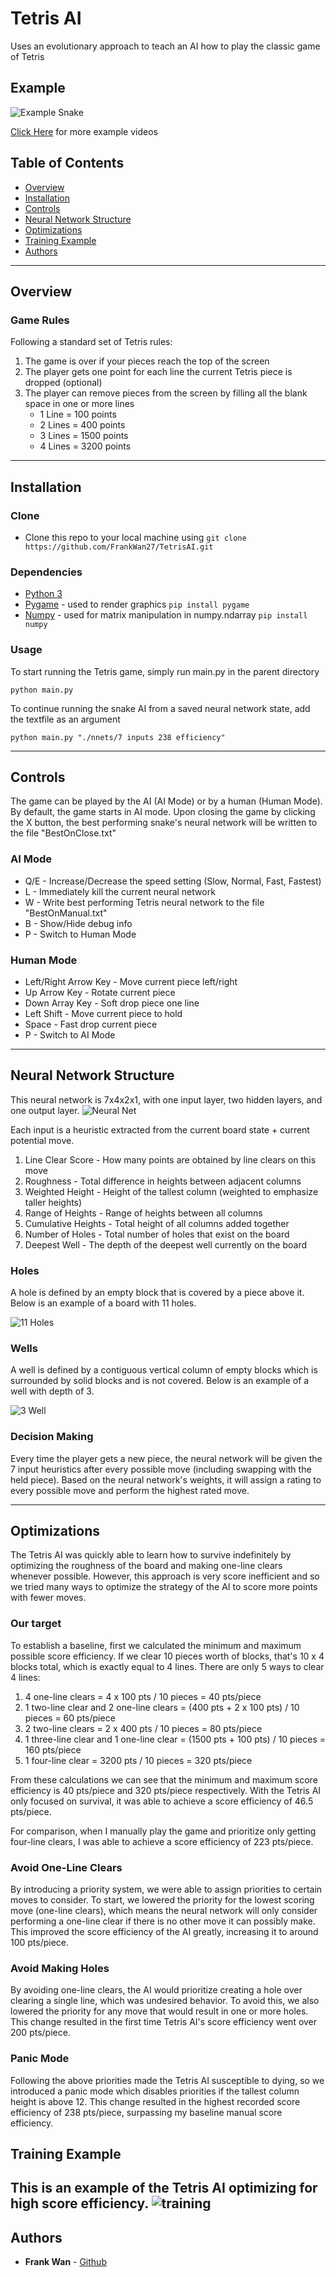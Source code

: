 
# Tetris AI
Uses an evolutionary approach to teach an AI how to play the classic game of Tetris
## Example
![Example Snake](https://github.com/FrankWan27/TetrisAI/blob/master/img/exampletetris.gif?raw=true)

[Click Here](#training-example) for more example videos

## Table of Contents
- [Overview](#overview)
- [Installation](#installation)
- [Controls](#controls)
- [Neural Network Structure](#neural-network-structure)
- [Optimizations](#optimizations)
- [Training Example](#training-example)
- [Authors](#authors)

---
## Overview

### Game Rules

Following a standard set of Tetris rules:
1. The game is over if your pieces reach the top of the screen
2. The player gets one point for each line the current Tetris piece is dropped (optional)
3. The player can remove pieces from the screen by filling all the blank space in one or more lines
	- 1 Line  = 100 points
	- 2 Lines = 400 points
	- 3 Lines = 1500 points
	- 4 Lines = 3200 points
---
## Installation

### Clone

- Clone this repo to your local machine using `git clone https://github.com/FrankWan27/TetrisAI.git`

### Dependencies

- [Python 3 ](https://www.python.org/downloads/)
- [Pygame](https://www.pygame.org/)  - used to render graphics
  ```pip install pygame```
- [Numpy](https://numpy.org/) - used for matrix manipulation in numpy.ndarray
  ```pip install numpy```
### Usage
To start running the Tetris game, simply run main.py in the parent directory

 ```python main.py```
 
 To continue running the snake AI from a saved neural network state, add the textfile as an argument
 
 ```python main.py "./nnets/7 inputs 238 efficiency"```

---

## Controls
The game can be played by the AI (AI Mode) or by a human (Human Mode). By default, the game starts in AI mode. Upon closing the game by clicking the X button, the best performing snake's neural network will be written to the file "BestOnClose.txt"

### AI Mode

- Q/E - Increase/Decrease the speed setting (Slow, Normal, Fast, Fastest)
- L - Immediately kill the current neural network
- W - Write best performing Tetris neural network to the file "BestOnManual.txt"
- B - Show/Hide debug info
- P - Switch to Human Mode

### Human Mode

- Left/Right Arrow Key - Move current piece left/right
- Up Arrow Key - Rotate current piece
- Down Array Key - Soft drop piece one line
- Left Shift - Move current piece to hold
- Space - Fast drop current piece
- P - Switch to AI Mode

---

## Neural Network Structure

This neural network is 7x4x2x1, with one input layer, two hidden layers, and one output layer. 
![Neural Net](https://github.com/FrankWan27/TetrisAI/blob/master/img/nnet.png?raw=true)

Each input is a heuristic extracted from the current board state + current potential move. 

1. Line Clear Score - How many points are obtained by line clears on this move
2. Roughness - Total difference in heights between adjacent columns
3. Weighted Height - Height of the tallest column (weighted to emphasize taller heights)
4. Range of Heights - Range of heights between all columns
5. Cumulative Heights - Total height of all columns added together
6. Number of Holes - Total number of holes that exist on the board
7. Deepest Well - The depth of the deepest well currently on the board

### Holes
A hole is defined by an empty block that is covered by a piece above it. Below is an example of a board with 11 holes.

![11 Holes](https://github.com/FrankWan27/TetrisAI/blob/master/img/hole.png?raw=true)

### Wells

A well is defined by a contiguous vertical column of empty blocks which is surrounded by solid blocks and is not covered. Below is an example of a well with depth of 3.

![3 Well](https://github.com/FrankWan27/TetrisAI/blob/master/img/well.png?raw=true)

### Decision Making
Every time the player gets a new piece, the neural network will be given the 7 input heuristics after every possible move (including swapping with the held piece). Based on the neural network's weights, it will assign a rating to every possible move and perform the highest rated move. 

---

## Optimizations
The Tetris AI was quickly able to learn how to survive indefinitely by optimizing the roughness of the board and making one-line clears whenever possible. However, this approach is very score inefficient and so we tried many ways to optimize the strategy of the AI to score more points with fewer moves. 

### Our target
To establish a baseline, first we calculated the minimum and maximum possible score efficiency. If we clear 10 pieces worth of blocks, that's 10 x 4 blocks total, which is exactly equal to 4 lines. There are only 5 ways to clear 4 lines:
1. 4 one-line clears = 4 x 100 pts / 10 pieces = 40 pts/piece 
2. 1 two-line clear and 2 one-line clears = (400 pts + 2 x 100 pts) / 10 pieces = 60 pts/piece
3. 2 two-line clears = 2 x 400 pts / 10 pieces = 80 pts/piece
4. 1 three-line clear and 1 one-line clear = (1500 pts + 100 pts) / 10 pieces = 160 pts/piece
5. 1 four-line clear = 3200 pts / 10 pieces = 320 pts/piece

From these calculations we can see that the minimum and maximum score efficiency is 40 pts/piece and 320 pts/piece respectively.  With the Tetris AI only focused on survival, it was able to achieve a score efficiency of 46.5 pts/piece. 

For comparison, when I manually play the game and prioritize only getting four-line clears, I was able to achieve a score efficiency of 223 pts/piece. 

### Avoid One-Line Clears

By introducing a priority system, we were able to assign priorities to certain moves to consider. To start, we lowered the priority for the lowest scoring move (one-line clears), which means the neural network will only consider performing a one-line clear if there is no other move it can possibly make. This improved the score efficiency of the AI greatly, increasing it to around 100 pts/piece. 

### Avoid Making Holes

By avoiding one-line clears, the AI would prioritize creating a hole over clearing a single line, which was undesired behavior. To avoid this, we also lowered the priority for any move that would result in one or more holes. This change resulted in the first time Tetris AI's score efficiency went over 200 pts/piece. 

### Panic Mode

Following the above priorities made the Tetris AI susceptible to dying, so we introduced a panic mode which disables priorities if the tallest column height is above 12. This change resulted in the highest recorded score efficiency of 238 pts/piece, surpassing my baseline manual score efficiency. 

## Training Example 

This is an example of the Tetris AI optimizing for high score efficiency.
![training](https://github.com/FrankWan27/TetrisAI/blob/master/img/efficienttetris.gif?raw=true)
---

## Authors

* **Frank Wan** - [Github](https://github.com/FrankWan27)
